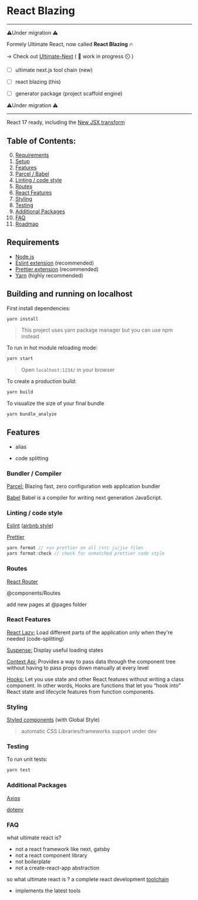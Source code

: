 # React Blazing

---

⚠️Under migration ⚠️

Formely Ultimate React, now called **React Blazing** 🔥

-> Check out [Ultimate-Next](https://github.com/Andrew-Colman/ultimate-next) ( 🧰 work in progress ⏲️ ) 

- [ ] ultimate next.js tool chain (new)

- [ ] react blazing (this)

- [ ] generator package (project scaffold engine)

⚠️Under migration ⚠️

---

React 17 ready, including the [New JSX transform](https://reactjs.org/blog/2020/09/22/introducing-the-new-jsx-transform.html)

<!-- ```
npx curapp <appName>
``` -->

## Table of Contents:

0. [Requirements](#Requirements)
1. [Setup](#Building-and-running-on-localhost)
2. [Features](#Features)
3. [Parcel / Babel](###Bundler-/-Compiler)
4. [Linting / code style](#Linting-/-code-style)
5. [Routes](#Routes)
6. [React Features](#React-Features)
7. [Styling](#Styling)
8. [Testing](#Testing)
9. [Additional Packages](#Additional-Packages)
10. [FAQ](#FAQ)
11. [Roadmap](#Roadmap)

## Requirements

- [Node.js](https://nodejs.org/en/)
- [Eslint extension](https://eslint.org/docs/user-guide/integrations) (recommended)
- [Prettier extension](https://prettier.io/docs/en/editors.html) (recommended)
- [Yarn](https://yarnpkg.com/) (highly recommended)
<!-- - [Docker](https://docs.docker.com/desktop/) (recommended) -->

## Building and running on localhost

First install dependencies:

```sh
yarn install
```

> This project uses yarn package manager but you can use npm instead

To run in hot module reloading mode:

```sh
yarn start
```

> Open `localhost:1234/` in your browser

To create a production build:

```sh
yarn build
```

To visualize the size of your final bundle

```sh
yarn bundle_analyze
```

## Features

- alias

- code splitting

### Bundler / Compiler

[Parcel:](https://github.com/parcel-bundler/parcel) Blazing fast, zero configuration web application bundler

[Babel](https://github.com/babel/babel) Babel is a compiler for writing next generation JavaScript.

### Linting / code style

[Eslint](https://github.com/eslint/eslint) ([airbnb style](https://github.com/airbnb/javascript/tree/master/react))

[Prettier](https://github.com/prettier/prettier)

```js
yarn format // run prettier on all /src js/jsx files
yarn format:check // check for unmatched prettier code style
```

### Routes

[React Router](https://github.com/ReactTraining/react-router/tree/master/packages/react-router-dom)

@components/Routes

add new pages at @pages folder

### React Features

[React Lazy:](reactjs.org/docs/code-splitting.html#reactlazy) Load different parts of the application only when they're needed (code-splitting)

[Suspense:](https://reactjs.org/docs/code-splitting.html#route-based-code-splitting) Display useful loading states

[Context Api:](https://reactjs.org/docs/context.html) Provides a way to pass data through the component tree without having to pass props down manually at every level

[Hooks:](https://reactjs.org/docs/hooks-intro.html) Let you use state and other React features without writing a class component. In other words, Hooks are functions that let you “hook into” React state and lifecycle features from function components.

### Styling

[Styled components](https://github.com/styled-components/styled-components) (with Global Style)

> automatic CSS Libraries/frameworks support under dev

### Testing

To run unit tests:

```sh
yarn test
```

### Additional Packages

[Axios](https://github.com/axios/axios)

[dotenv](https://github.com/motdotla/dotenv)

### FAQ

what ultimate react is?

- not a react framework like next, gatsby
- not a react component library
- not boilerplate
- not a create-react-app abstraction

so what ultimate react is ? a complete react development [toolchain](https://reactjs.org/docs/create-a-new-react-app.html#creating-a-toolchain-from-scratch)

- implements the latest tools


